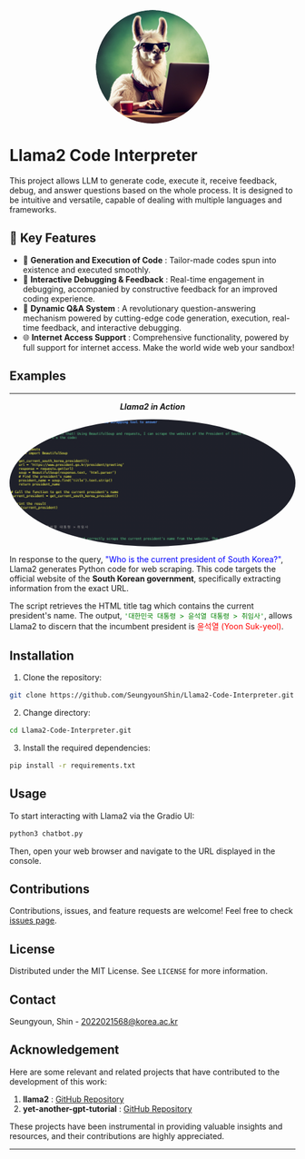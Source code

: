 <p align="center" width="100%">
<img src="/assets/logo2.png" alt="llama2 code interprerter icon" style="width: 200px; height:200px; display: block; margin: auto; border-radius: 50%;">
</p>


# Llama2 Code Interpreter

This project allows LLM to generate code, execute it, receive feedback, debug, and answer questions based on the whole process. It is designed to be intuitive and versatile, capable of dealing with multiple languages and frameworks.

## 🌟 Key Features

- 🚀 **Generation and Execution of Code** : Tailor-made codes spun into existence and executed smoothly. 
- 🔎 **Interactive Debugging & Feedback** : Real-time engagement in debugging, accompanied by constructive feedback for an improved coding experience. 
- 🧠 **Dynamic Q&A System** : A revolutionary question-answering mechanism powered by cutting-edge code generation, execution, real-time feedback, and interactive debugging.
- 🌐 **Internet Access Support** : Comprehensive functionality, powered by full support for internet access. Make the world wide web your sandbox!

## Examples



---
<div align="center">

***Llama2 in Action***

<p align="center" width="100%">
<img src="/assets/president_code.png" alt="example1_president_search_with_code" style="width: 600px; display: block; margin: auto; border-radius: 50%;">
</p>

</div>

In response to the query, <span style="color:blue">"Who is the current president of South Korea?"</span>, Llama2 generates Python code for web scraping. This code targets the official website of the **South Korean government**, specifically extracting information from the exact URL.


The script retrieves the HTML title tag which contains the current president's name. The output, <span style="color:green">`'대한민국 대통령 > 윤석열 대통령 > 취임사'`</span>, allows Llama2 to discern that the incumbent president is <span style="color:red">윤석열 (Yoon Suk-yeol)</span>.



## Installation

1. Clone the repository:
```bash
git clone https://github.com/SeungyounShin/Llama2-Code-Interpreter.git
```

2. Change directory:
```bash
cd Llama2-Code-Interpreter.git
```

3. Install the required dependencies:
```bash
pip install -r requirements.txt
```

## Usage

To start interacting with Llama2 via the Gradio UI:

```bash
python3 chatbot.py
```

Then, open your web browser and navigate to the URL displayed in the console.

## Contributions

Contributions, issues, and feature requests are welcome! Feel free to check [issues page](url_to_your_issues_page). 

## License

Distributed under the MIT License. See `LICENSE` for more information.

## Contact

Seungyoun, Shin - 2022021568@korea.ac.kr

## Acknowledgement

Here are some relevant and related projects that have contributed to the development of this work:

1. **llama2** : [GitHub Repository](https://github.com/facebookresearch/llama)
2. **yet-another-gpt-tutorial** : [GitHub Repository](https://github.com/sjchoi86/yet-another-gpt-tutorial/tree/main)

These projects have been instrumental in providing valuable insights and resources, and their contributions are highly appreciated.

---